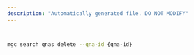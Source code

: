 ```yaml
---
description: "Automatically generated file. DO NOT MODIFY"
---
```


```bash


mgc search qnas delete --qna-id {qna-id}

```